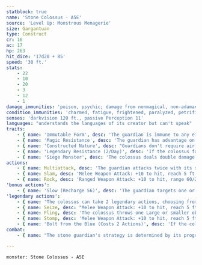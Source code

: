 ```yaml
---
statblock: true
name: 'Stone Colossus - A5E'
source: 'Level Up: Monstrous Menagerie'
size: Gargantuan
type: Construct
cr: 16
ac: 17
hp: 263
hit_dice: '17d20 + 85'
speed: '30 ft.'
stats:
    - 22
    - 10
    - 20
    - 3
    - 12
    - 1
damage_immunities: 'poison, psychic; damage from nonmagical, non-adamantine weapons'
condition_immunities: 'charmed, fatigue, frightened, paralyzed, petrified, poisoned'
senses: 'darkvision 120 ft., passive Perception 11'
languages: "understands the languages of its creator but can't speak"
traits:
    - { name: 'Immutable Form', desc: 'The guardian is immune to any effect that would alter its form.' }
    - { name: 'Magic Resistance', desc: 'The guardian has advantage on saving throws against spells and magical effects.' }
    - { name: 'Constructed Nature', desc: "Guardians don't require air, sustenance, or sleep." }
    - { name: 'Legendary Resistance (2/Day)', desc: 'If the colossus fails a saving throw, it can choose to succeed instead. When it does so, it crumbles and cracks, losing 20 hit points.' }
    - { name: 'Siege Monster', desc: 'The colossus deals double damage to objects and structures.' }
actions:
    - { name: Multiattack, desc: 'The guardian attacks twice with its slam.' }
    - { name: Slam, desc: 'Melee Weapon Attack: +10 to hit, reach 5 ft., one target. Hit: 19 (3d8 + 6) bludgeoning damage.' }
    - { name: Rock, desc: 'Ranged Weapon Attack: +10 to hit, range 60/240 ft., one target. Hit: 30 (7d6 + 6) bludgeoning damage. The target makes a DC 18 Strength saving throw, falling prone on a failure.' }
'bonus actions':
    - { name: 'Slow (Recharge 56)', desc: 'The guardian targets one or more creatures within 30 feet. Each target makes a DC 17 Wisdom saving throw. On a failure, the target is slowed for 1 minute. A target can repeat the saving throw at the end of each of its turns, ending the effect on itself on a success.' }
'legendary actions':
    - { name: 'The colossus can take 2 legendary actions, choosing from the options below', desc: "Only one legendary action can be used at a time and only at the end of another creature's turn. It regains spent legendary actions at the start of its turn." }
    - { name: Seize, desc: "Melee Weapon Attack: +10 to hit, reach 5 ft., one target. Hit: 16 (4d4 + 6) bludgeoning damage, and the target is grappled (escape DC 18). Until this grapple ends, the target is restrained, and the colossus can't seize a different creature." }
    - { name: Fling, desc: 'The colossus throws one Large or smaller object or creature it is grappling up to 60 feet. The target lands prone and takes 21 (6d6) bludgeoning damage. If the colossus throws the target at another creature, that creature makes a DC 18 Dexterity saving throw, taking the same damage on a failure.' }
    - { name: Stomp, desc: 'Melee Weapon Attack: +10 to hit, reach 5 ft., one target. Hit: 20 (4d6 + 6) bludgeoning damage. If the target is a Large or smaller creature, it makes a DC 18 Strength check, falling prone on a failure.' }
    - { name: 'Bolt from the Blue (Costs 2 Actions)', desc: 'If the colossus is outside, it calls a bolt of energy down from the sky, hitting a point on the ground or water within 120 feet. Each creature in a 10-foot-radius, sky-high cylinder centered on that point makes a DC 17 Dexterity saving throw, taking 28 (8d6) lightning damage on a failed save or half damage on a success. The colossus can choose to make the bolt deal fire or radiant damage instead of lightning.' }
combat:
    - { name: "The stone guardian's strategy is determined by its programming", desc: "Most commonly, it attacks the closest enemy first. It moves to include at least two creatures within range before using Slow. It throws a rock or other object if it can't reach an enemy on its turn." }

---
```

```statblock
monster: Stone Colossus - A5E
```
